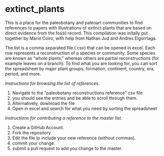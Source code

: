 # extinct_plants
This is a place for the paleobotany and paleoart communities to find references to papers with illustrations of extinct plants that are based on direct evidence from the fossil record. This compilation was initally put together by Mario Coiro, with help from Nathan Jud and Andres Elgorriaga.

The list is a comma separated file (.csv) that can be opened in excel.
Each row represents a reconstruction of a species or community. 
Some species are known as "whole plants," whereas others are partial reconstructions (for example leaves on a branch).
To find what you are looking for, you can sort the spreadsheet by major plant groups, formation, continent, country, era, period, and more.

*Instructions for browsing the list of references.*
1) Navigate to the "paleobotany reconstructions reference" csv file
2) you should see the entries and be able to scroll through them.
3) Alternatively, download the file
4) Open in excel and search for what you need by sorting the spreadsheet

*Instructions for contributing a reference to the master list.*
1) Create a GitHub Account.
2) Fork the repository.
3) Edit the file to include your new reference (without commas).
4) commit your change.
5) submit a pull request to add you change to the master.


